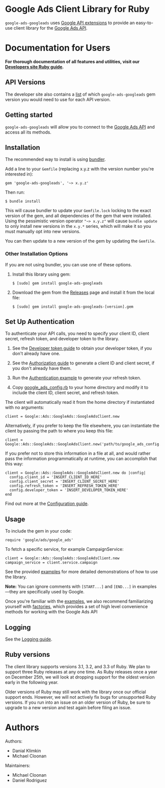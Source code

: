 # Google Ads Client Library for Ruby

`google-ads-googleads` uses [Google API extensions][google-gax] to provide an
easy-to-use client library for the [Google Ads API][].

[google-gax]: https://github.com/googleapis/gax-ruby
[Google Ads API]: https://developers.google.com/google-ads/api

# Documentation for Users

**For thorough documentation of all features and utilities, visit our
[Developers site Ruby guide][].**

[Developers site Ruby guide]: https://developers.google.com/google-ads/api/docs/client-libs/ruby/

## API Versions

The developer site also contains a
[list](https://developers.google.com/google-ads/api/docs/client-libs#ruby)
of which `google-ads-googleads` gem version you would need to use for each API version.

## Getting started

`google-ads-googleads` will allow you to connect to the
[Google Ads API][] and access all its methods.

## Installation

The recommended way to install is using [bundler][].

Add a line to your `Gemfile` (replacing x.y.z with the version number
you're interested in):

    gem 'google-ads-googleads', '~> x.y.z'

Then run:

    $ bundle install

This will cause bundler to update your `Gemfile.lock` locking to the exact
version of the gem, and all dependencies of the gem that were installed.
Using the pessimistic version operator `"~> x.y.z"` will cause `bundle
update` to only install new versions in the `x.y.*` series, which will
make it so you must manually opt into new versions.

You can then update to a new version of the gem by updating the `Gemfile`.

### Other Installation Options

If you are not using bundler, you can use one of these options.

1. Install this library using gem:

       $ [sudo] gem install google-ads-googleads

1. Download the gem from the [Releases][] page and install it from the local
file:

       $ [sudo] gem install google-ads-googleads-[version].gem

[Releases]: https://github.com/googleads/google-ads-ruby/releases
[bundler]: https://bundler.io/

## Set Up Authentication

To authenticate your API calls, you need to specify your client ID, client
secret, refresh token, and developer token to the library.

1. See the [Developer token guide][] to obtain your developer token, if you
   don't already have one.

1. See the [Authorization guide][] to generate a client ID and client secret,
   if you don't already have them.

1. Run the [Authentication example][] to generate your refresh token.

1. Copy [google_ads_config.rb][] to your home directory and modify it to include
the client ID, client secret, and refresh token.

The client will automatically read it from the home directory if instantiated
with no arguments:

    client = Google::Ads::GoogleAds::GoogleAdsClient.new

Alternatively, if you prefer to keep the file elsewhere, you can instantiate the
client by passing the path to where you keep this file:

    client = Google::Ads::GoogleAds::GoogleAdsClient.new('path/to/google_ads_config.rb')

If you prefer not to store this information in a file at all, and would rather
pass the information programmatically at runtime, you can accomplish that this
way:

    client = Google::Ads::GoogleAds::GoogleAdsClient.new do |config|
      config.client_id = 'INSERT_CLIENT_ID_HERE'
      config.client_secret = 'INSERT_CLIENT_SECRET_HERE'
      config.refresh_token = 'INSERT_REFRESH_TOKEN_HERE'
      config.developer_token = 'INSERT_DEVELOPER_TOKEN_HERE'
    end

Find out more at the [Configuration guide][].

[Developer token guide]: https://developers.google.com/google-ads/api/docs/first-call/dev-token
[Authorization guide]: https://developers.google.com/google-ads/api/docs/oauth/overview
[Authentication example]: https://github.com/googleads/google-ads-ruby/blob/main/examples/authentication/generate_user_credentials.rb
[google_ads_config.rb]: https://github.com/googleads/google-ads-ruby/blob/main/google_ads_config.rb
[Configuration guide]: https://developers.google.com/google-ads/api/docs/client-libs/ruby/configuration

## Usage

To include the gem in your code:

    require 'google/ads/google_ads'

To fetch a specific service, for example CampaignService:

    client = Google::Ads::GoogleAds::GoogleAdsClient.new
    campaign_service = client.service.campaign

See the provided [examples][] for more detailed demonstrations of how to use the
library.

**Note:** You can ignore comments with `[START...]` and `[END...]` in
examples—they are specifically used by Google.

Once you're familiar with the [examples][], we also recommend familiarizing
yourself with [factories][], which provides a set of high level convenience
methods for working with the Google Ads API

[examples]: https://github.com/googleads/google-ads-ruby/blob/main/examples
[factories]: https://developers.google.com/google-ads/api/docs/client-libs/ruby/factories

## Logging

See the [Logging guide][].

[Logging guide]: https://developers.google.com/google-ads/api/docs/client-libs/ruby/logging

## Ruby versions

The client library supports versions 3.1, 3.2, and 3.3 of Ruby. We plan to
support three Ruby releases at any one time. As Ruby releases once a year on
December 25th, we will look at dropping support for the oldest version early in
the following year.

Older versions of Ruby may still work with the library once our official support ends.
However, we will not actively fix bugs for unsupported Ruby versions. If you run
into an issue on an older version of Ruby, be sure to upgrade to a new version
and test again before filing an issue.

# Authors

Authors:

 - Danial Klimkin
 - Michael Cloonan

Maintainers:

 - Michael Cloonan
 - Daniel Rodriguez
